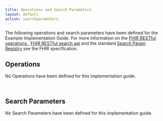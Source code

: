 ```yaml
---
title: Operations and Search Parameters
layout: default
active: searchparameters
---
```


The following operations and search parameters have been defined for the Example Implementation Guide.  For more information on the [FHIR RESTful operations ]({{site.data.fhir.path}}operations.html), [FHIR RESTful search api]({{site.data.fhir.path}}search.html) and the standard [Search Param Registry]({{site.data.fhir.path}}searchparameter-registry.html) see the FHIR specification.

## Operations

No Operations have been defined for this implementation guide.

<br />

## Search Parameters

No Search Parameters have been defined for this implementation guide.

<br />
